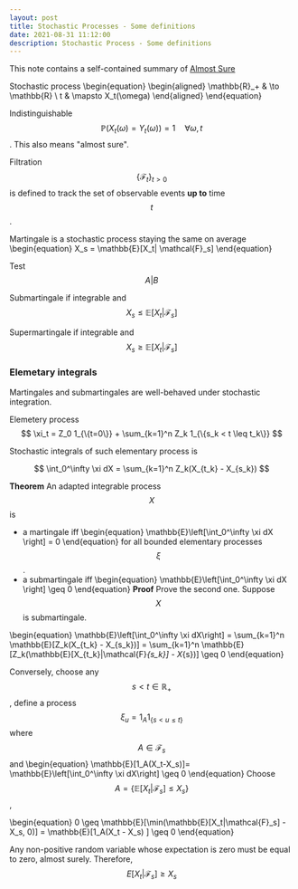 ```yaml
---
layout: post
title: Stochastic Processes - Some definitions
date: 2021-08-31 11:12:00
description: Stochastic Process - Some definitions
---
```

This note contains a self-contained summary of <a href="https://almostsuremath.com/stochastic-calculus">Almost Sure</a> 


Stochastic process
\begin{equation}
\begin{aligned}
\mathbb{R}_+ & \to \mathbb{R} \\
t & \mapsto X_t(\omega)
\end{aligned}
\end{equation}

Indistinguishable $$\mathbb{P}(X_t(\omega)= Y_t(\omega)) = 1 \quad \forall \omega, t$$. This also means "almost sure".

Filtration $$\{\mathcal{F}_t\}_{t>0}$$ is defined to track the set of observable events **up to** time $$t$$.

Martingale is a stochastic process staying the same on average
\begin{equation}
X_s = \mathbb{E}[X_t| \mathcal{F}_s]
\end{equation}

Test $$A|B$$

Submartingale if integrable and $$X_s \leq \mathbb{E} [X_t | {\mathcal{F}_s} ]$$

Supermartingale if integrable and $$X_s \geq \mathbb{E} [X_t | {\mathcal{F}_s}]$$

### Elemetary integrals
Martingales and submartingales are well-behaved under stochastic integration. 

Elemetery process
$$
    \xi_t = Z_0 1_{\{t=0\}} + \sum_{k=1}^n Z_k 1_{\{s_k < t \leq t_k\}}
$$

Stochastic integrals of such elementary process is


$$
    \int_0^\infty \xi dX = \sum_{k=1}^n Z_k(X_{t_k} - X_{s_k})
$$

**Theorem**
An adapted integrable process $$X$$ is 
+ a martingale iff
  \begin{equation}
    \mathbb{E}\left[\int_0^\infty \xi dX \right] = 0
  \end{equation}
for all bounded elementary processes $$\xi$$.
+ a submartingale iff
  \begin{equation}
    \mathbb{E}\left[\int_0^\infty \xi dX \right] \geq 0
  \end{equation}
**Proof**
Prove the second one. Suppose $$X$$ is submartingale.

\begin{equation}
    \mathbb{E}\left[\int_0^\infty \xi dX\right] = \sum_{k=1}^n \mathbb{E}[Z_k(X_{t_k} - X_{s_k})]
 = \sum_{k=1}^n \mathbb{E}[Z_k(\mathbb{E}[X_{t_k}|\mathcal{F}_{s_k}] - X_{s})] \geq 0
\end{equation} 

Conversely, choose any $$s < t \in \mathbb{R}_+$$, define a process $$\xi_u = 1_A 1_{\{s <u \leq t\}}$$ where $$A \in \mathcal{F}_s$$ and
\begin{equation}
    \mathbb{E}[1_A(X_t-X_s)]= \mathbb{E}\left[\int_0^\infty \xi dX\right] \geq 0
\end{equation}
Choose $$A = \{\mathbb{E}[X_t | \mathcal{F}_s] \leq X_s\}$$, 

\begin{equation}
0 \geq \mathbb{E}[\min(\mathbb{E}[X_t|\mathcal{F}_s] - X_s, 0)] = \mathbb{E}[1_A(X_t - X_s) ] \geq 0
\end{equation}

Any non-positive random variable whose expectation is zero must be equal to zero, almost surely. Therefore, $$E[X_t|\mathcal{F}_s] \geq X_s$$